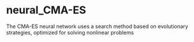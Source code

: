 # neural_CMA-ES
The CMA-ES neural network uses a search method based on evolutionary strategies, optimized for solving nonlinear problems
